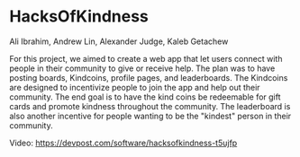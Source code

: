 # HacksOfKindness

Ali Ibrahim, Andrew Lin, Alexander Judge, Kaleb Getachew

For this project, we aimed to create a web app that let users connect with people in their community to give or receive help. 
The plan was to have posting boards, Kindcoins, profile pages, and leaderboards. The Kindcoins are designed to incentivize people
to join the app and help out their community. The end goal is to have the kind coins be redeemable for gift cards and promote
kindness throughout the community. The leaderboard is also another incentive for people wanting to be the "kindest" person in their
community. 

Video: https://devpost.com/software/hacksofkindness-t5ujfp
